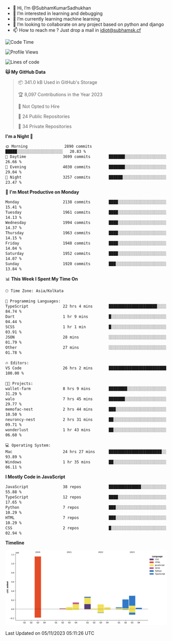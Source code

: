 - 👋 Hi, I’m @SubhamKumarSadhukhan
- 👀 I’m interested in learning and debugging
- 🌱 I’m currently learning machine learning
- 💞️ I’m looking to collaborate on any project based on python and django
- 📫 How to reach me ?
      Just drop a mail in idiot@subhamsk.cf

<!---
SubhamKumarSadhukhan/SubhamKumarSadhukhan is a ✨ special ✨ repository because its `README.md` (this file) appears on your GitHub profile.
You can click the Preview link to take a look at your changes.
--->


<!--START_SECTION:waka-->
![Code Time](http://img.shields.io/badge/Code%20Time-1%2C625%20hrs%2043%20mins-blue)

![Profile Views](http://img.shields.io/badge/Profile%20Views-1-blue)

![Lines of code](https://img.shields.io/badge/From%20Hello%20World%20I%27ve%20Written-2.3%20million%20lines%20of%20code-blue)

**🐱 My GitHub Data** 

> 📦 341.0 kB Used in GitHub's Storage 
 > 
> 🏆 8,097 Contributions in the Year 2023
 > 
> 🚫 Not Opted to Hire
 > 
> 📜 24 Public Repositories 
 > 
> 🔑 34 Private Repositories 
 > 
**I'm a Night 🦉** 

```text
🌞 Morning                2890 commits        █████░░░░░░░░░░░░░░░░░░░░   20.83 % 
🌆 Daytime                3699 commits        ███████░░░░░░░░░░░░░░░░░░   26.66 % 
🌃 Evening                4030 commits        ███████░░░░░░░░░░░░░░░░░░   29.04 % 
🌙 Night                  3257 commits        ██████░░░░░░░░░░░░░░░░░░░   23.47 % 
```
📅 **I'm Most Productive on Monday** 

```text
Monday                   2138 commits        ████░░░░░░░░░░░░░░░░░░░░░   15.41 % 
Tuesday                  1961 commits        ████░░░░░░░░░░░░░░░░░░░░░   14.13 % 
Wednesday                1994 commits        ████░░░░░░░░░░░░░░░░░░░░░   14.37 % 
Thursday                 1963 commits        ████░░░░░░░░░░░░░░░░░░░░░   14.15 % 
Friday                   1948 commits        ████░░░░░░░░░░░░░░░░░░░░░   14.04 % 
Saturday                 1952 commits        ████░░░░░░░░░░░░░░░░░░░░░   14.07 % 
Sunday                   1920 commits        ███░░░░░░░░░░░░░░░░░░░░░░   13.84 % 
```


📊 **This Week I Spent My Time On** 

```text
🕑︎ Time Zone: Asia/Kolkata

💬 Programming Languages: 
TypeScript               22 hrs 4 mins       █████████████████████░░░░   84.74 % 
Dart                     1 hr 9 mins         █░░░░░░░░░░░░░░░░░░░░░░░░   04.44 % 
SCSS                     1 hr 1 min          █░░░░░░░░░░░░░░░░░░░░░░░░   03.91 % 
JSON                     28 mins             ░░░░░░░░░░░░░░░░░░░░░░░░░   01.79 % 
Other                    27 mins             ░░░░░░░░░░░░░░░░░░░░░░░░░   01.78 % 

🔥 Editors: 
VS Code                  26 hrs 2 mins       █████████████████████████   100.00 % 

🐱‍💻 Projects: 
wallet-farm              8 hrs 9 mins        ████████░░░░░░░░░░░░░░░░░   31.29 % 
walo                     7 hrs 45 mins       ███████░░░░░░░░░░░░░░░░░░   29.77 % 
memofac-nest             2 hrs 44 mins       ███░░░░░░░░░░░░░░░░░░░░░░   10.50 % 
neuroncy-nest            2 hrs 31 mins       ██░░░░░░░░░░░░░░░░░░░░░░░   09.71 % 
wonderlust               1 hr 43 mins        ██░░░░░░░░░░░░░░░░░░░░░░░   06.60 % 

💻 Operating System: 
Mac                      24 hrs 27 mins      ███████████████████████░░   93.89 % 
Windows                  1 hr 35 mins        ██░░░░░░░░░░░░░░░░░░░░░░░   06.11 % 
```

**I Mostly Code in JavaScript** 

```text
JavaScript               38 repos            ██████████████░░░░░░░░░░░   55.88 % 
TypeScript               12 repos            ████░░░░░░░░░░░░░░░░░░░░░   17.65 % 
Python                   7 repos             ███░░░░░░░░░░░░░░░░░░░░░░   10.29 % 
HTML                     7 repos             ███░░░░░░░░░░░░░░░░░░░░░░   10.29 % 
CSS                      2 repos             █░░░░░░░░░░░░░░░░░░░░░░░░   02.94 % 
```



**Timeline**

![Lines of Code chart](https://raw.githubusercontent.com/SubhamKumarSadhukhan/SubhamKumarSadhukhan/main/assets/bar_graph.png)


 Last Updated on 05/11/2023 05:11:26 UTC
<!--END_SECTION:waka-->
